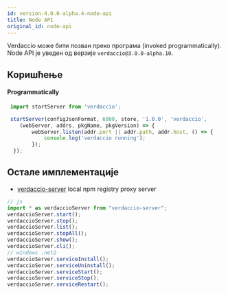 ```yaml
---
id: version-4.0.0-alpha.4-node-api
title: Node API
original_id: node-api
---
```

Verdaccio може бити позван преко програма (invoked programmatically). Node API је уведен од верзије `verdaccio@3.0.0-alpha.10`.

## Коришћење

#### Programmatically

```js
 import startServer from 'verdaccio';   

 startServer(configJsonFormat, 6000, store, '1.0.0', 'verdaccio',
    (webServer, addrs, pkgName, pkgVersion) => {
        webServer.listen(addr.port || addr.path, addr.host, () => {
            console.log('verdaccio running');
        });
  });
```

## Остале имплементације

* [verdaccio-server](https://github.com/boringame/verdaccio-server) local npm registry proxy server

```js
// js
import * as verdaccioServer from "verdaccio-server";
verdaccioServer.start();
verdaccioServer.stop();
verdaccioServer.list();
verdaccioServer.stopAll();
verdaccioServer.show();
verdaccioServer.cli();
// windows .net2
verdaccioServer.serviceInstall();
verdaccioServer.serviceUninstall();
verdaccioServer.serviceStart();
verdaccioServer.serviceStop();
verdaccioServer.serviceRestart();
```